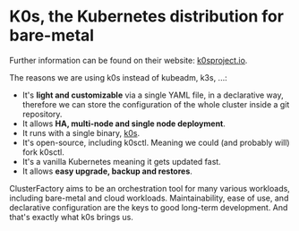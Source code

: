 # K0s, the Kubernetes distribution for bare-metal

Further information can be found on their website: [k0sproject.io](https://k0sproject.io).

The reasons we are using k0s instead of kubeadm, k3s, ...:

- It's **light and customizable** via a single YAML file, in a declarative way, therefore we can store the configuration of the whole cluster inside a git repository.
- It allows **HA, multi-node and single node deployment**.
- It runs with a single binary, [k0s](https://github.com/k0sproject/k0s).
- It's open-source, including k0sctl. Meaning we could (and probably will) fork k0sctl.
- It's a vanilla Kubernetes meaning it gets updated fast.
- It allows **easy upgrade, backup and restores**.

ClusterFactory aims to be an orchestration tool for many various workloads, including bare-metal and cloud workloads. Maintainability, ease of use, and declarative configuration are the keys to good long-term development. And that's exactly what k0s brings us.
